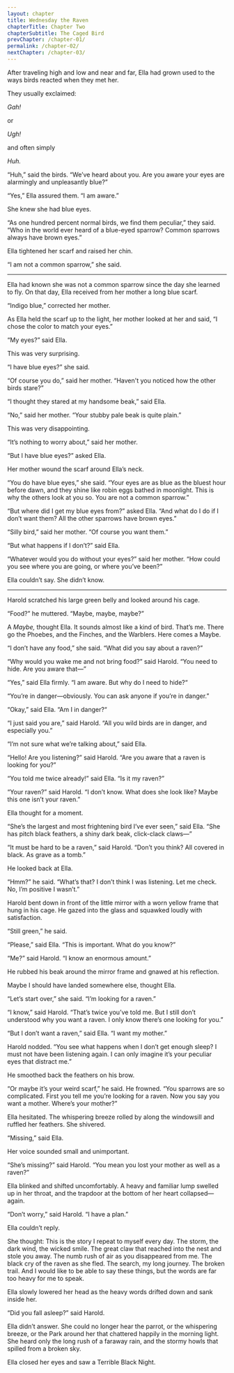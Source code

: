 ```yaml
---
layout: chapter
title: Wednesday the Raven
chapterTitle: Chapter Two
chapterSubtitle: The Caged Bird
prevChapter: /chapter-01/
permalink: /chapter-02/
nextChapter: /chapter-03/
---
```


After traveling high and low and near and far, Ella had grown used to the ways birds reacted when they met her. 

They usually exclaimed:

_Gah!_

or

_Ugh!_

and often simply

_Huh._

“Huh,” said the birds. “We’ve heard about you. Are you aware your eyes are alarmingly and unpleasantly blue?”

“Yes,” Ella assured them. “I am aware.”

She knew she had blue eyes.

“As one hundred percent normal birds, we find them peculiar,” they said. “Who in the world ever heard of a blue-eyed sparrow? Common sparrows always have brown eyes.”

Ella tightened her scarf and raised her chin.

“I am not a common sparrow,” she said.

---- 

Ella had known she was not a common sparrow since the day she learned to fly. On that day, Ella received from her mother a long blue scarf.

“Indigo blue,” corrected her mother.

As Ella held the scarf up to the light, her mother looked at her and said, “I chose the color to match your eyes.”

“My eyes?” said Ella.

This was very surprising.

“I have blue eyes?” she said.

“Of course you do,” said her mother. “Haven't you noticed how the other birds stare?”

“I thought they stared at my handsome beak,” said Ella.

“No,” said her mother. “Your stubby pale beak is quite plain.”

This was very disappointing.

“It’s nothing to worry about,” said her mother.

“But I have blue eyes?” asked Ella.

Her mother wound the scarf around Ella’s neck.

“You do have blue eyes,” she said. “Your eyes are as blue as the bluest hour before dawn, and they shine like robin eggs bathed in moonlight. This is why the others look at you so. You are not a common sparrow.”

“But where did I get my blue eyes from?” asked Ella. “And what do I do if I don’t want them? All the other sparrows have brown eyes.”

“Silly bird,” said her mother. “Of course you want them.”

“But what happens if I don’t?” said Ella.

“Whatever would you do without your eyes?” said her mother. “How could you see where you are going, or where you’ve been?”

Ella couldn’t say. She didn’t know.

---- 

Harold scratched his large green belly and looked around his cage.

“Food?” he muttered. “Maybe, maybe, maybe?”

A _Maybe,_ thought Ella. It sounds almost like a kind of bird. That’s me. There go the Phoebes, and the Finches, and the Warblers. Here comes a Maybe.

“I don’t have any food,” she said. “What did you say about a raven?”

“Why would you wake me and not bring food?” said Harold. “You need to hide. Are you aware that—”

“Yes,” said Ella firmly. “I am aware. But why do I need to hide?“

“You’re in danger—obviously. You can ask anyone if you’re in danger.”

“Okay,” said Ella. “Am I in danger?“

“I just said you are,” said Harold. “All you wild birds are in danger, and especially you.”

“I’m not sure what we’re talking about,” said Ella.

 “Hello! Are you listening?” said Harold. “Are you aware that a raven is looking for you?”

“You told me twice already!” said Ella. “Is it my raven?”

“Your raven?” said Harold. “I don’t know. What does she look like? Maybe this one isn’t your raven.”

Ella thought for a moment.

“She’s the largest and most frightening bird I’ve ever seen,” said Ella. “She has pitch black feathers, a shiny dark beak, click-clack claws—”

“It must be hard to be a raven,” said Harold. “Don’t you think? All covered in black. As grave as a tomb.”

He looked back at Ella.

“Hmm?” he said. “What’s that? I don’t think I was listening. Let me check. No, I’m positive I wasn’t.”

Harold bent down in front of the little mirror with a worn yellow frame that hung in his cage. He gazed into the glass and squawked loudly with satisfaction.

“Still green,” he said.

“Please,” said Ella. “This is important. What do you know?”

“Me?” said Harold. “I know an enormous amount.”

He rubbed his beak around the mirror frame and gnawed at his reflection.

Maybe I should have landed somewhere else, thought Ella.

“Let’s start over,” she said. “I’m looking for a raven.”

“I know,” said Harold. “That’s twice you’ve told me. But I still don’t understood why you want a raven. I only know there’s one looking for you.”

“But I don’t want a raven,” said Ella. “I want my mother.”

Harold nodded. “You see what happens when I don’t get enough sleep? I must not have been listening again. I can only imagine it’s your peculiar eyes that distract me.”

He smoothed back the feathers on his brow.

“Or maybe it’s your weird scarf,” he said. He frowned. “You sparrows are so complicated. First you tell me you’re looking for a raven. Now you say you want a mother. Where’s your mother?”

Ella hesitated. The whispering breeze rolled by along the windowsill and ruffled her feathers. She shivered.

“Missing,” said Ella.

Her voice sounded small and unimportant.

“She’s missing?” said Harold. “You mean you lost your mother as well as a raven?”

Ella blinked and shifted uncomfortably. A heavy and familiar lump swelled up in her throat, and the trapdoor at the bottom of her heart collapsed—again.

“Don’t worry,” said Harold. “I have a plan.”

Ella couldn’t reply.

She thought: This is the story I repeat to myself every day. The storm, the dark wind, the wicked smile. The great claw that reached into the nest and stole you away. The numb rush of air as you disappeared from me. The black cry of the raven as she fled. The search, my long journey. The broken trail. And I would like to be able to say these things, but the words are far too heavy for me to speak.

Ella slowly lowered her head as the heavy words drifted down and sank inside her.

“Did you fall asleep?” said Harold.

Ella didn’t answer. She could no longer hear the parrot, or the whispering breeze, or the Park around her that chattered happily in the morning light. She heard only the long rush of a faraway rain, and the stormy howls that spilled from a broken sky.

Ella closed her eyes and saw a Terrible Black Night.
